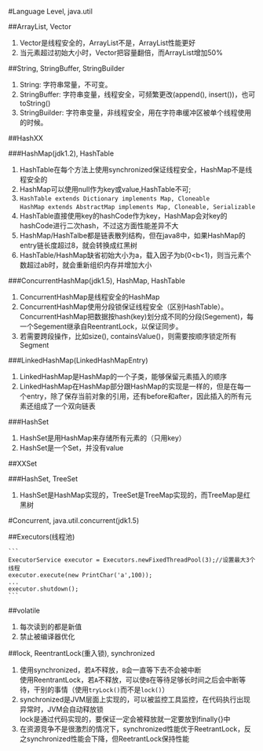 #Language Level, java.util

##ArrayList, Vector

1. Vector是线程安全的，ArrayList不是，ArrayList性能更好
2. 当元素超过初始大小时，Vector把容量翻倍，而ArrayList增加50%

##String, StringBuffer, StringBuilder

1. String: 字符串常量，不可变。
2. StringBuffer: 字符串变量，线程安全，可频繁更改(append(), insert())，也可toString()
3. StringBuilder: 字符串变量，非线程安全，用在字符串缓冲区被单个线程使用的时候。

##HashXX

###HashMap(jdk1.2), HashTable

1. HashTable在每个方法上使用synchronized保证线程安全，HashMap不是线程安全的
2. HashMap可以使用null作为key或value,HashTable不可;
3. `HashTable extends Dictionary implements Map, Cloneable`  
   `HashMap extends AbstractMap implements Map, Cloneable, Serializable`
4. HashTable直接使用key的hashCode作为key，HashMap会对key的hashCode进行二次hash，不过这方面性能差异不大
5. HashMap/HashTalbe都是链表散列结构，但在java8中，如果HashMap的entry链长度超过8，就会转换成红黑树
6. HashTable/HashMap缺省初始大小为a，载入因子为b(0<b<1)，则当元素个数超过ab时，就会重新组织内存并增加大小

###ConcurrentHashMap(jdk1.5), HashMap, HashTable

1. ConcurrentHashMap是线程安全的HashMap
2. ConcurrentHashMap使用分段锁保证线程安全（区别HashTable）。ConcurrentHashMap把数据按hash(key)划分成不同的分段(Segement)，每一个Segement继承自ReentrantLock，以保证同步。
3. 若需要跨段操作，比如size(), containsValue()，则需要按顺序锁定所有Segment

###LinkedHashMap(LinkedHashMapEntry)

1. LinkedHashMap是HashMap的一个子类，能够保留元素插入的顺序
2. LinkedHashMap在HashMap部分跟HashMap的实现是一样的，但是在每一个entry，除了保存当前对象的引用，还有before和after，因此插入的所有元素还组成了一个双向链表

###HashSet

1. HashSet是用HashMap来存储所有元素的（只用key）
2. HashSet是一个Set，并没有value

##XXSet

###HashSet, TreeSet

1. HashSet是HashMap实现的，TreeSet是TreeMap实现的，而TreeMap是红黑树

#Concurrent, java.util.concurrent(jdk1.5)

##Executors(线程池)

    ```
    ExecutorService executor = Executors.newFixedThreadPool(3);//设置最大3个线程
    executor.execute(new PrintChar('a',100));
    ...
    executor.shutdown();
    ```

##volatile

1. 每次读到的都是新值
2. 禁止被编译器优化

##lock, ReentrantLock(重入锁), synchronized

1. 使用synchronized，若`A`不释放，`B`会一直等下去不会被中断  
   使用ReentrantLock，若`A`不释放，可以使`B`在等待足够长时间之后会中断等待，干别的事情（使用`tryLock()`而不是`lock()`）
2. synchronized是JVM层面上实现的，可以被监控工具监控，在代码执行出现异常时，JVM会自动释放锁  
   lock是通过代码实现的，要保证一定会被释放就一定要放到finally{}中
3. 在资源竞争不是很激烈的情况下，synchronized性能优于ReetrantLock，反之synchronized性能会下降，但ReetrantLock保持性能

